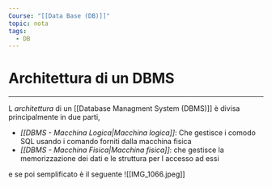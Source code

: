 ```yaml
---
Course: "[[Data Base (DB)]]"
topic: nota
tags:
  - DB
---
```


# Architettura di un DBMS
---
L _architettura_ di un [[Database Managment System (DBMS)]] è divisa principalmente in due parti, 
- _[[DBMS - Macchina Logica|Macchina logica]]_: Che gestisce i comodo SQL usando i comando forniti dalla macchina fisica
- _[[DBMS - Macchina Fisica|Macchina fisica]]_: che gestisce la memorizzazione dei dati e le struttura per l accesso ad essi


e se poi semplificato è il seguente 
![[IMG_1066.jpeg]]


